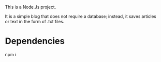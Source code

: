 This is a Node.Js project.

It is a simple blog that does not require a database; instead, it saves articles or text in the form of .txt files.

# Dependencies
npm i 

